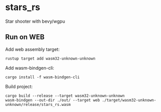 # stars_rs

Star shooter with bevy/wgpu

## Run on WEB

Add web assembly target:

```
rustup target add wasm32-unknown-unknown
```

Add wasm-bindgen-cli:

```
cargo install -f wasm-bindgen-cli
```

Build project:

```
cargo build --release --target wasm32-unknown-unknown
wasm-bindgen --out-dir ./out/ --target web ./target/wasm32-unknown-unknown/release/stars_rs.wasm
```
